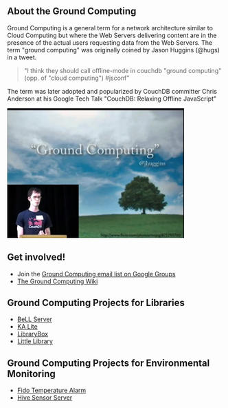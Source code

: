 ## About the Ground Computing
Ground  Computing is a general term for a network architecture similar to Cloud  Computing but where the Web Servers delivering content are in the  presence of the actual users requesting data from the Web Servers.  The  term "ground computing" was originally coined by Jason Huggins (@hugs)  in a tweet.

> "I think they should call offline-mode in couchdb "ground computing" (opp. of "cloud computing") #jsconf"

The term was later adopted and popularized by CouchDB committer Chris Anderson at his Google Tech Talk "CouchDB: Relaxing Offline JavaScript"

![Chris Anderson presenting on the concept of Ground Computing](images/chris-anderson-on-ground-computing.png)


## Get involved!
- Join the [Ground Computing email list on Google Groups](https://groups.google.com/forum/#!overview)
- [The Ground Computing Wiki](https://groundcomputing.hackpad.com/)


## Ground Computing Projects for Libraries
- [BeLL Server](http://bellserver.github.io)
- [KA Lite](https://learningequality.org/ka-lite/)
- [LibraryBox](http://jasongriffey.net/librarybox/)
- [Little Library](http://www.thelittlelibrary.com/)


## Ground Computing Projects for Environmental Monitoring
- [Fido Temperature Alarm](http://fidoserver.github.io)
- [Hive Sensor Server](http://github.com/apitronics/hive)



